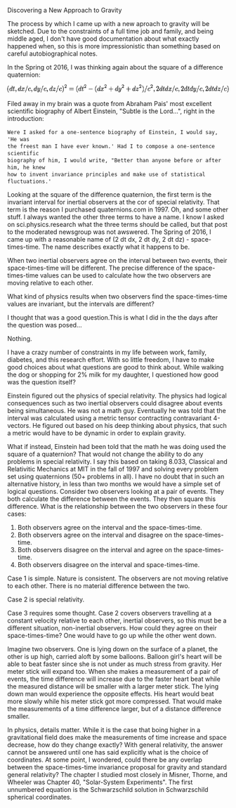 Discovering a New Approach to Gravity

The process by which I came up with a new aproach to gravity will be sketched.
Due to the constraints of a full time job and family, and being middle aged, I
don't have good documentation about what exactly happened when, so this is more
impressionistic than something based on careful autobiographical notes.

In the Spring ot 2016, I was thinking again about the square of a difference
quaternion:

![](interval_squared.png)

Filed away in my brain was a quote from Abraham Pais' most excellent scientific
biography of Albert Einstein, "Subtle is the Lord...", right in the
introduction:

    Were I asked for a one-sentence biography of Einstein, I would say, 'He was
    the freest man I have ever known.' Had I to compose a one-sentence scientific
    biography of him, I would write, "Better than anyone before or after him, he knew
    how to invent invariance principles and make use of statistical fluctuations.'

Looking at the square of the difference quaternion, the first term is the
invariant interval for inertial observers at the cor of special relativity.
That term is the reason I purchased quaternions.com in 1997. Oh, and some other
stuff. I always wanted the other three terms to have a name. I know I asked on
sci.physics.research what the three terms should be called, but that post to
the moderated newsgroup was not awswered. The Spring of 2016, I came up with a
reasonable name of (2 dt dx, 2 dt dy, 2 dt dz) - space-times-time. The name
describes exactly what it happens to be.

When two inertial observers agree on the interval between two events, their
space-times-time will be different. The precise difference of the
space-times-time values can be used to calculate how the two observers are
moving relative to each other.

What kind of physics results when two observers find the space-times-time
values are invariant, but the intervals are different?

I thought that was a good question.This is what I did in the the days after the
question was posed...

Nothing.

I have a crazy number of constraints in my life between work, family, diabetes,
and this research effort. With so little freedom, I have to make good choices
about what questions are good to think about. While walking the dog or shopping
for 2% milk for my daughter, I questioned how good was the question itself?

Einstein figured out the physics of special relativity. The physics had logical
consequences such as two inertial observers could disagree about events being 
simultaneous. He was not a math guy. Eventually he was told that the interval
was calculated using a metric tensor contracting contravariant 4-vectors. He
figured out based on his deep thinking about physics, that such a metric would
have to be dynamic in order to explain gravity.

What if instead, Einstein had been told that the math he was doing used the 
square of a quaternion? That would not change the ability to do any problems in
special relativity. I say this based on taking  8.033, Classical and 
Relativitic Mechanics at MIT in the fall of 1997 and solving every problem set
using quaternions (50+ problems in all). I have no doubt that in such an 
alternative history, in less than two months we would have a simple set of
logical questions. Consider two observers looking at a pair of events. They both
calculate the difference between the events. They then square this difference.
What is the relationship between the two observers in these four cases:

1. Both observers agree on the interval and the space-times-time.
2. Both observers agree on the interval and disagree on the space-times-time.
3. Both observers disagree on the interval and agree on the space-times-time.
4. Both observers disagree on the interval and space-times-time.

Case 1 is simple. Nature is consistent. The observers are not moving relative
to each other. There is no material difference between the two.

Case 2 is special relativity. 

Case 3 requires some thought. Case 2 covers observers travelling at a constant
velocity relative to each other, inertial observers, so this must be a 
different situation, non-inertial observers. How could they agree on their
space-times-time? One would have to go up while the other went down.

Imagine two observers. One is lying down on the surface of a planet, the other
is up high, carried aloft by some balloons. Balloon girl's heart will be able
to beat faster since she is not under as much stress from gravity. Her meter
stick will expand too. When she makes a measurement of a pair of events, the
time difference will increase due to the faster heart beat while the measured
distance will be smaller with a larger meter stick. The lying down man would
experience the opposite effects. His heart would beat more slowly while his
meter stick got more compressed. That would make the measurements of a time
difference larger, but of a distance difference smaller.

In physics, details matter. While it is the case that boing higher in a
gravitational field does make the measurements of time increase and space
decrease, how do they change exactly? With general relativity, the answer
cannot be answered until one has said explicitly what is the choice of
coordinates. At some point, I wondered, could there be any overlap between
the space-times-time invariance proposal for gravity and standard general
relativity? The chapter I studied most closely in Misner, Thorne, and Wheeler
was Chapter 40, "Solar-System Experiments". The first unnumbered equation is
the Schwarzschild solution in Schwarzschild spherical coordinates.
